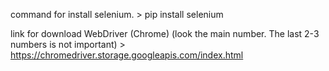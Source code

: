 command for install selenium.
	> pip install selenium

link for download WebDriver (Chrome)
(look the main number. The last 2-3 numbers is not important)
	> https://chromedriver.storage.googleapis.com/index.html
